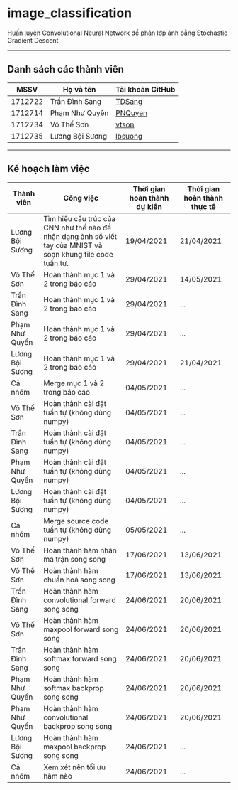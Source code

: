 # image_classification
Huấn luyện Convolutional Neural Network để phân lớp ảnh bằng Stochastic Gradient Descent

---

## Danh sách các thành viên
| MSSV    | Họ và tên       | Tài khoản GitHub                                   |
| ------- | --------------- | -------------------------------------------------- |
| 1712722 | Trần Đình Sang  | [TDSang](https://github.com/sangtran211)   |
| 1712714 | Phạm Như Quyền  | [PNQuyen](https://github.com/Quyen19991108) |
| 1712734 | Võ Thế Sơn      | [vtson](https://github.com/thesonvo)          |
| 1712735 | Lương Bội Sương | [lbsuong](https://github.com/lbsuong)              |

---

## Kế hoạch làm việc
| Thành viên | Công việc | Thời gian hoàn thành dự kiến | Thời gian hoàn thành thực tế |
| --- | --- | --- | --- |
| Lương Bội Sương | Tìm hiểu cấu trúc của CNN như thế nào để nhận dạng ảnh số viết tay của MNIST và soạn khung file code tuần tự. | 19/04/2021 | 21/04/2021 |
| Võ Thế Sơn | Hoàn thành mục 1 và 2 trong báo cáo | 29/04/2021 | 14/05/2021 |
| Trần Đình Sang | Hoàn thành mục 1 và 2 trong báo cáo | 29/04/2021 | ... |
| Phạm Như Quyền | Hoàn thành mục 1 và 2 trong báo cáo | 29/04/2021 | ... |
| Lương Bội Sương | Hoàn thành mục 1 và 2 trong báo cáo | 29/04/2021 | 21/04/2021 |
| Cả nhóm | Merge mục 1 và 2 trong báo cáo | 04/05/2021 | ... |
| Võ Thế Sơn | Hoàn thành cài đặt tuần tự (không dùng numpy) | 04/05/2021 | ... |
| Trần Đình Sang | Hoàn thành cài đặt tuần tự (không dùng numpy) | 04/05/2021 | ... |
| Phạm Như Quyền | Hoàn thành cài đặt tuần tự (không dùng numpy) | 04/05/2021 | ... |
| Lương Bội Sương | Hoàn thành cài đặt tuần tự (không dùng numpy) | 04/05/2021 | ... |
| Cả nhóm | Merge source code tuần tự (không dùng numpy) | 05/05/2021 | ... |
| Võ Thế Sơn | Hoàn thành hàm nhân ma trận song song | 17/06/2021 | 13/06/2021 |
| Võ Thế Sơn | Hoàn thành hàm chuẩn hoá song song | 17/06/2021 | 13/06/2021 |
| Trần Đình Sang | Hoàn thành hàm convolutional forward song song | 24/06/2021 | 20/06/2021 |
| Võ Thế Sơn | Hoàn thành hàm maxpool forward song song | 24/06/2021 | 20/06/2021 |
| Trần Đình Sang | Hoàn thành hàm softmax forward song song | 24/06/2021 | 20/06/2021 |
| Phạm Như Quyền | Hoàn thành hàm softmax backprop song song | 24/06/2021 | 20/06/2021 |
| Phạm Như Quyền | Hoàn thành hàm convolutional backprop song song | 24/06/2021 | 20/06/2021 |
| Lương Bội Sương | Hoàn thành hàm maxpool backprop song song | 24/06/2021 | ... |
| Cả nhóm | Xem xét nên tối ưu hàm nào | 24/06/2021 | ... |